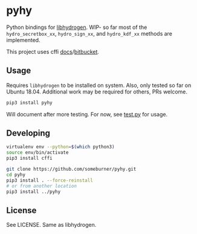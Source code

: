 # pyhy

Python bindings for [libhydrogen](https://github.com/jedisct1/libhydrogen). WIP-
so far most of the `hydro_secretbox_xx`, `hydro_sign_xx`, and `hydro_kdf_xx`
methods are implemented.

This project uses cffi [docs](https://cffi.readthedocs.io/en/latest/)/[bitbucket](https://bitbucket.org/cffi/cffi/issues?status=new&status=open).

## Usage

Requires `libhydrogen` to be installed on system. Also, only tested so far on
Ubuntu 18.04. Additional work may be required for others, PRs welcome.

```sh
pip3 install pyhy
```

Will document after more testing. For now, see [test.py](test.py) for usage.


## Developing

```sh
virtualenv env --python=$(which python3)
source env/bin/activate
pip3 install cffi

git clone https://github.com/someburner/pyhy.git
cd pyhy
pip3 install . --force-reinstall
# or from another location
pip3 install ../pyhy
```

## License

See LICENSE. Same as libhydrogen.
